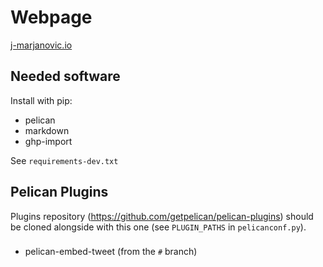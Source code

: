 # Webpage

[j-marjanovic.io](https://www.j-marjanovic.io)

## Needed software

Install with pip:

  * pelican
  * markdown
  * ghp-import

See `requirements-dev.txt`

## Pelican Plugins

Plugins repository (https://github.com/getpelican/pelican-plugins) should be
cloned alongside with this one (see `PLUGIN_PATHS` in `pelicanconf.py`).

###

- pelican-embed-tweet (from the `#` branch)
